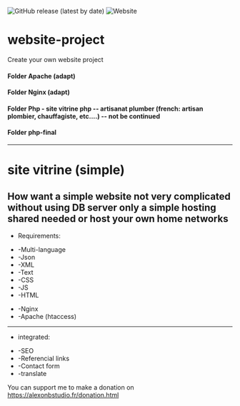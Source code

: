 ![GitHub release (latest by date)](https://img.shields.io/github/v/release/alexonbstudio/website-project)
![Website](https://img.shields.io/website?style=for-the-badge&url=https%3A%2F%2Falexonbstudio.fr)
# website-project

Create your own website project 

#### Folder Apache (adapt)
#### Folder Nginx (adapt)
#### Folder Php - site vitrine php -- artisanat plumber (french: artisan plombier, chauffagiste, etc....) -- not be continued 
#### Folder php-final 
------
site vitrine (simple)
======
How want a simple website not very complicated without using DB server only a simple hosting shared needed or host your own home networks 
------
* Requirements:
+ -Multi-language
+ -Json 
+ -XML 
+ -Text 
+ -CSS
+ -JS
+ -HTML
- -Nginx
- -Apache (htaccess)
------
* integrated: 
+ -SEO 
+ -Referencial links 
+ -Contact form 
+ -translate 


You can support me to make a donation on https://alexonbstudio.fr/donation.html
